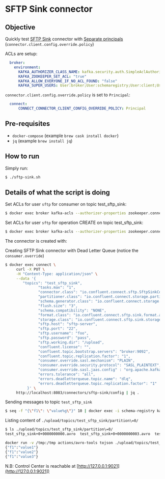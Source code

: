 # SFTP Sink connector

## Objective

Quickly test [SFTP Sink](https://docs.confluent.io/current/connect/kafka-connect-sftp/sink-connector/index.html#quick-start) connector with [Separate principals](https://docs.confluent.io/current/connect/security.html#separate-principals) (`connector.client.config.override.policy`)

ACLs are setup:

```yml
  broker:
    environment:
      KAFKA_AUTHORIZER_CLASS_NAME: kafka.security.auth.SimpleAclAuthorizer
      KAFKA_ZOOKEEPER_SET_ACL: "true"
      KAFKA_ALLOW_EVERYONE_IF_NO_ACL_FOUND: "false"
      KAFKA_SUPER_USERS: User:broker;User:schemaregistry;User:client;User:connect
```

`connector.client.config.override.policy` is set to `Principal`:

```yml
  connect:
      CONNECT_CONNECTOR_CLIENT_CONFIG_OVERRIDE_POLICY: Principal
```

## Pre-requisites

* `docker-compose` (example `brew cask install docker`)
* `jq` (example `brew install jq`)

## How to run

Simply run:

```bash
$ ./sftp-sink.sh
```

## Details of what the script is doing

Set ACLs for user `sftp` for consumer on topic test_sftp_sink:

```bash
$ docker exec broker kafka-acls --authorizer-properties zookeeper.connect=zookeeper:2181 --add --allow-principal User:sftp --consumer --topic test_sftp_sink --group connect-sftp-sink
```

Set ACLs for user `sftp` for operation CREATE on topic test_sftp_sink:

```bash
$ docker exec broker kafka-acls --authorizer-properties zookeeper.connect=zookeeper:2181 --add --allow-principal User:sftp --operation CREATE --topic test_sftp_sink
```

The connector is created with:

Creating SFTP Sink connector with Dead Letter Queue (notice the `consumer.override`)

```bash
$ docker exec connect \
     curl -X PUT \
     -H "Content-Type: application/json" \
     --data '{
        "topics": "test_sftp_sink",
               "tasks.max": "1",
               "connector.class": "io.confluent.connect.sftp.SftpSinkConnector",
               "partitioner.class": "io.confluent.connect.storage.partitioner.DefaultPartitioner",
               "schema.generator.class": "io.confluent.connect.storage.hive.schema.DefaultSchemaGenerator",
               "flush.size": "3",
               "schema.compatibility": "NONE",
               "format.class": "io.confluent.connect.sftp.sink.format.avro.AvroFormat",
               "storage.class": "io.confluent.connect.sftp.sink.storage.SftpSinkStorage",
               "sftp.host": "sftp-server",
               "sftp.port": "22",
               "sftp.username": "foo",
               "sftp.password": "pass",
               "sftp.working.dir": "/upload",
               "confluent.license": "",
               "confluent.topic.bootstrap.servers": "broker:9092",
               "confluent.topic.replication.factor": "1",
               "consumer.override.sasl.mechanism": "PLAIN",
               "consumer.override.security.protocol": "SASL_PLAINTEXT",
               "consumer.override.sasl.jaas.config" : "org.apache.kafka.common.security.plain.PlainLoginModule required username=\"sftp\" password=\"sftp-secret\";",
               "errors.tolerance": "all",
               "errors.deadletterqueue.topic.name": "dlq",
               "errors.deadletterqueue.topic.replication.factor": "1"
          }' \
     http://localhost:8083/connectors/sftp-sink/config | jq .
```

Sending messages to topic `test_sftp_sink`

```bash
$ seq -f "{\"f1\": \"value%g\"}" 10 | docker exec -i schema-registry kafka-avro-console-producer --broker-list broker:9092 --topic test_sftp_sink --property value.schema='{"type":"record","name":"myrecord","fields":[{"name":"f1","type":"string"}]}' --producer.config /tmp/client.properties
```

Listing content of `./upload/topics/test_sftp_sink/partition\=0/`

```bash
$ ls ./upload/topics/test_sftp_sink/partition\=0/
test_sftp_sink+0+0000000000.avro  test_sftp_sink+0+0000000003.avro  test_sftp_sink+0+0000000006.avro  test_sftp_sink+0+0000000009.avro
```

```bash
docker run -v /tmp:/tmp actions/avro-tools tojson ./upload/topics/test_sftp_sink/partition\=0/test_sftp_sink+0+0000000000.avro
{"f1":"value1"}
{"f1":"value2"}
{"f1":"value3"}
```

N.B: Control Center is reachable at [http://127.0.0.1:9021](http://127.0.0.1:9021])
